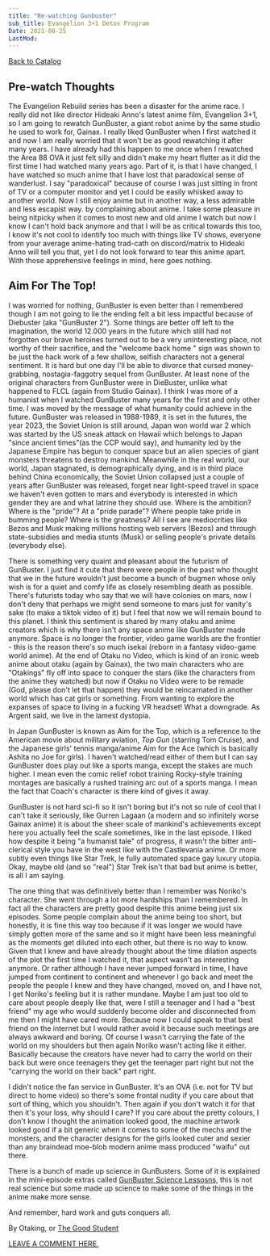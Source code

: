 ```yaml
---
title: "Re-watching Gunbuster"
sub_title: Evangelion 3+1 Detox Program
Date: 2021-08-25
LastMod:
---
```


[Back to Catalog](https://otaking.xyz/index.html)

## Pre-watch Thoughts 

The Evangelion Rebuild series has been a disaster for the anime race. I really did not like director Hideaki Anno's latest anime film, Evangelion 3+1, so I am going to rewatch GunBuster, a giant robot anime by the same studio he used to work for, Gainax. I really liked GunBuster when I first watched it and now I am really worried that it won't be as good rewatching it after many years. I have already had this happen to me once when I rewatched the Area 88 OVA it just felt silly and didn't make my heart flutter as it did the first time I had watched many years ago. Part of it, is that I have changed, I have watched so much anime that I have lost that paradoxical sense of wanderlust. I say "paradoxical" because of course I was just sitting in front of TV or a computer monitor and yet I could be easily whisked away to another world. Now I still enjoy anime but in another way, a less admirable and less escapist way. by complaining about anime. I take some pleasure in being nitpicky when it comes to most new and old anime I watch but now I know I can't hold back anymore and that I will be as critical towards this too, I know it's not cool to identify too much with things like TV shows, everyone from your average anime-hating trad-cath on discord/matrix to Hideaki Anno will tell you that, yet I do not look forward to tear this anime apart. With those apprehensive feelings in mind, here goes nothing.

## Aim For The Top!

I was worried for nothing, GunBuster is even better than I remembered though I am not going to lie the ending felt a bit less impactful because of Diebuster (aka "GunBuster 2"). Some things are better off left to the imagination, the world 12.000 years in the future which still had not forgotten our brave heroines turned out to be a very uninteresting place, not worthy of their sacrifice, and the "welcome back home " sign was shown to be just the hack work of a few shallow, selfish characters not a general sentiment. It is hard but one day I'll be able to divorce that cursed money-grabbing, nostagia-faggotry sequel from GunBuster. At least none of the original characters from GunBuster were in DieBuster, unlike what happened to FLCL (again from Studio Gainax). I think I was more of a humanist when I watched GunBuster many years for the first and only other time. I was moved by the message of what humanity could achieve in the future. GunBuster was released in 1988-1989, it is set in the futures, the year 2023, the Soviet Union is still around, Japan won world war 2 which was started by the US sneak attack on Hawaii which belongs to Japan "since ancient times"(as the CCP would say), and humanity led by the Japanese Empire has begun to conquer space but an alien species of giant monsters threatens to destroy mankind. Meanwhile in the real world, our world, Japan stagnated, is demographically dying, and is in third place behind China economically, the Soviet Union collapsed just a couple of years after GunBuster was released, forget near light-speed travel in space we haven't even gotten to mars and everybody is interested in which gender they are and what latrine they should use. Where is the ambition? Where is the "pride"? At a "pride parade"? Where people take pride in bumming people? Where is the greatness? All I see are mediocrities like Bezos and Musk making millions hosting web servers (Bezos) and through state-subsidies and media stunts (Musk) or selling people's private details (everybody else).

There is something very quaint and pleasant about the futurism of GunBuster. I just find it cute that there were people in the past who thought that we in the future wouldn't just become a bunch of bugmen whose only wish is for a quiet and comfy life as closely resembling death as possible. There's futurists today who say that we will have colonies on mars, now I don't deny that perhaps we might send someone to mars just for vanity's sake (to make a tiktok video of it) but I feel that now we will remain bound to this planet. I think this sentiment is shared by many otaku and anime creators which is why there isn't any space anime like GunBuster made anymore. Space is no longer the frontier, video game worlds are the frontier - this is the reason there's so much isekai (reborn in a fantasy video-game world anime). At the end of Otaku no Video, which is kind of an ironic weeb anime about otaku (again by Gainax), the two main characters who are "Otakings" fly off into space to conquer the stars (like the characters from the anime they watched) but now if Otaku no Video were to be remade (God, please don't let that happen) they would be reincarnated in another world which has cat girls or something. From wanting to explore the expanses of space to living in a fucking VR headset! What a downgrade. As Argent said, we live in the lamest dystopia.

In Japan GunBuster is known as Aim for the Top, which is a reference to the American movie about military aviation, *Top Gun* (starring Tom Cruise), and the Japanese girls' tennis manga/anime Aim for the Ace (which is basically Ashita no Joe for girls). I haven't watched/read either of them but I can say GunBuster does play out like a sports manga, except the stakes are much higher. I mean even the comic relief robot training Rocky-style training montages are basically a rushed training arc out of a sports manga. I mean the fact that Coach's character is there kind of gives it away.

GunBuster is not hard sci-fi so it isn't boring but it's not so rule of cool that I can't take it seriously, like Gurren Lagaan (a modern and so infinitely worse Gainax anime) it is about the sheer scale of mankind's achievements except here you actually feel the scale sometimes, like in the last episode. I liked how despite it being "a humanist tale" of progress, it wasn't the bitter anti-clerical style you have in the west like with the Castlevania anime. Or more subtly even things like Star Trek, le fully automated space gay luxury utopia. Okay, maybe old (and so "real") Star Trek isn't that bad but anime is better, is all I am saying.

The one thing that was definitively better than I remember was Noriko's character. She went through a lot more hardships than I remembered. In fact all the characters are pretty good despite this anime being just six episodes. Some people complain about the anime being too short, but honestly, it is fine this way too because if it was longer we would have simply gotten more of the same and so it might have been less meaningful as the moments get diluted into each other, but there is no way to know. Given that I knew and have already thought about the time dilation aspects of the plot the first time I watched it, that aspect wasn't as interesting anymore. Or rather although I have never jumped forward in time, I have jumped from continent to continent and whenever I go back and meet the people the people I knew and they have changed, moved on, and I have not, I get Noriko's feeling but it is rather mundane. Maybe I am just too old to care about people deeply like that, were I still a teenager and I had a "best friend" my age who would suddenly become older and disconnected from me then I might have cared more. Because now I could speak to that best friend on the internet but I would rather avoid it because such meetings are always awkward and boring. Of course I wasn't carrying the fate of the world on my shoulders but then again Noriko wasn't acting like it either. Basically because the creators have never had to carry the world on their back but were once teenagers they get the teenager part right but not the "carrying the world on their back" part right.

I didn't notice the fan service in GunBuster. It's an OVA (i.e. not for TV but direct to home video) so there's some frontal nudity if you care about that sort of thing, which you shouldn't. Then again if you don't watch it for that then it's your loss, why should I care? If you care about the pretty colours, I don't know I thought the animation looked good, the machine artwork looked good if a bit generic when it comes to some of the mechs and the monsters, and the character designs for the girls looked cuter and sexier than any braindead moe-blob modern anime mass produced "waifu" out there.

There is a bunch of made up science in GunBusters. Some of it is explained in the mini-episode extras called [GunBuster Science Lessosns](http://www.toponeraegunbuster.com/Gunbuster-Science-Lessons.html), this is not real science but some made up science to make some of the things in the anime make more sense.

And remember, hard work and guts conquers all.

By Otaking, or [The Good Student](https://www.youtube.com/channel/UCA4gWcOoz_FXrtTEemTOtfw?view_as=subscriber/videos)

[LEAVE A COMMENT HERE.](http://otaking.bbs.fc2.com/)

 
